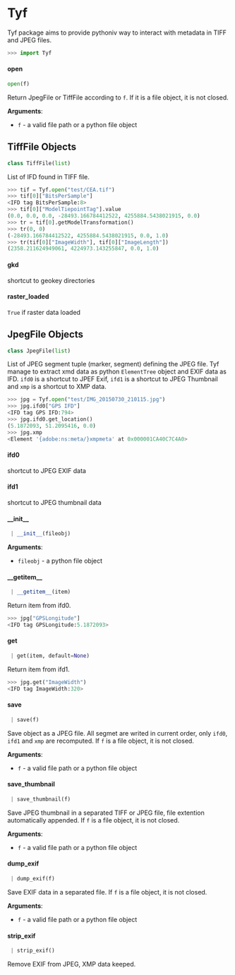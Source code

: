 <a name="Tyf"></a>
# Tyf

Tyf package aims to provide pythoniv way to interact with metadata in TIFF
and JPEG files.

```python
>>> import Tyf
```

<a name="Tyf.open"></a>
#### open

```python
open(f)
```

Return JpegFile or TiffFile according to ``f``. If it is a file object,
it is not closed.

**Arguments**:

- `f` - a valid file path or a python file object

<a name="Tyf.TiffFile"></a>
## TiffFile Objects

```python
class TiffFile(list)
```

List of IFD found in TIFF file.

```python
>>> tif = Tyf.open("test/CEA.tif")
>>> tif[0]["BitsPerSample"]
<IFD tag BitsPerSample:8>
>>> tif[0]["ModelTiepointTag"].value
(0.0, 0.0, 0.0, -28493.166784412522, 4255884.5438021915, 0.0)
>>> tr = tif[0].getModelTransformation()
>>> tr(0, 0)
(-28493.166784412522, 4255884.5438021915, 0.0, 1.0)
>>> tr(tif[0]["ImageWidth"], tif[0]["ImageLength"])
(2358.211624949061, 4224973.143255847, 0.0, 1.0)
```

<a name="Tyf.TiffFile.gkd"></a>
#### gkd

shortcut to geokey directories

<a name="Tyf.TiffFile.raster_loaded"></a>
#### raster\_loaded

``True`` if raster data loaded

<a name="Tyf.JpegFile"></a>
## JpegFile Objects

```python
class JpegFile(list)
```

List of JPEG segment tuple (marker, segment) defining the JPEG file. Tyf
manage to extract xmd data as python ``ElementTree`` object and EXIF data
as IFD. ``ifd0`` is a shortcut to JPEF Exif, ``ifd1`` is a shortcut to JPEG
Thumbnail and ``xmp`` is a shortcut to XMP data.

```python
>>> jpg = Tyf.open("test/IMG_20150730_210115.jpg")
>>> jpg.ifd0["GPS IFD"]
<IFD tag GPS IFD:794>
>>> jpg.ifd0.get_location()
(5.1872093, 51.2095416, 0.0)
>>> jpg.xmp
<Element '{adobe:ns:meta/}xmpmeta' at 0x000001CA40C7C4A0>
```

<a name="Tyf.JpegFile.ifd0"></a>
#### ifd0

shortcut to JPEG EXIF data

<a name="Tyf.JpegFile.ifd1"></a>
#### ifd1

shortcut to JPEG thumbnail data

<a name="Tyf.JpegFile.__init__"></a>
#### \_\_init\_\_

```python
 | __init__(fileobj)
```

**Arguments**:

- `fileobj` - a python file object

<a name="Tyf.JpegFile.__getitem__"></a>
#### \_\_getitem\_\_

```python
 | __getitem__(item)
```

Return item from ifd0.

```python
>>> jpg["GPSLongitude"]
<IFD tag GPSLongitude:5.1872093>
```

<a name="Tyf.JpegFile.get"></a>
#### get

```python
 | get(item, default=None)
```

Return item from ifd1.

```python
>>> jpg.get("ImageWidth")
<IFD tag ImageWidth:320>
```

<a name="Tyf.JpegFile.save"></a>
#### save

```python
 | save(f)
```

Save object as a JPEG file. All segmet are writed in current order,
only ``ifd0``, ``ifd1`` and ``xmp`` are recomputed. If ``f`` is a file
object, it is not closed.

**Arguments**:

- `f` - a valid file path or a python file object

<a name="Tyf.JpegFile.save_thumbnail"></a>
#### save\_thumbnail

```python
 | save_thumbnail(f)
```

Save JPEG thumbnail in a separated TIFF or JPEG file, file extention
automatically appended. If ``f`` is a file object, it is not closed.

**Arguments**:

- `f` - a valid file path or a python file object

<a name="Tyf.JpegFile.dump_exif"></a>
#### dump\_exif

```python
 | dump_exif(f)
```

Save EXIF data in a separated file. If ``f`` is a file object, it is
not closed.

**Arguments**:

- `f` - a valid file path or a python file object

<a name="Tyf.JpegFile.strip_exif"></a>
#### strip\_exif

```python
 | strip_exif()
```

Remove EXIF from JPEG, XMP data keeped.

